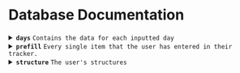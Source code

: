 # Database Documentation

<details><summary><code><b>days</b></code> <code>Contains the data for each inputted day</code></summary>

#### Days

##### Fields

| Name | Required | Data Type | Description |
|---|---|---|---|
| user | true | string | The user's email address |
| date | true | number | The number of days since the epoch |
| data | true | object | The data for the user's day. This will vary depending on what the user had filled out and what the user's structure is |
| data_version | true | number | The version of the data. Current: 2 |
</details>

<details><summary><code><b>prefill</b></code> <code>Every single item that the user has entered in their tracker.</code></summary>

#### Prefill

##### Fields

| Name | Required | Data Type | Description |
|---|---|---|---|
| user | true | string | The user's email address |
| data | true | object | Each category's prefilled values. This will vary depending on what the user had filled out and what the user's structure is. |
</details>

<details><summary><code><b>structure</b></code> <code>The user's structures</code></summary>

#### Structure

##### Fields

| Name | Required | Data Type | Description |
|---|---|---|---|
| user | true | string | The user's email address |
| structure | true | array[{ name: STRING, fields: [ { name: STRING, type: STRING } ] }] | The structure of the user's data. |
</details>

